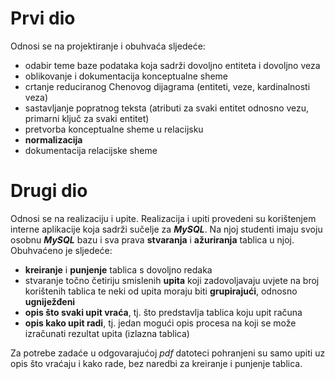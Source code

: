 # Prvi dio
Odnosi se na projektiranje i obuhvaća sljedeće:
- odabir teme baze podataka koja sadrži dovoljno entiteta i dovoljno veza
- oblikovanje i dokumentacija konceptualne sheme
- crtanje reduciranog Chenovog dijagrama (entiteti, veze, kardinalnosti veza)
- sastavljanje popratnog teksta (atributi za svaki entitet odnosno vezu, primarni ključ za svaki entitet)
- pretvorba konceptualne sheme u relacijsku
- **normalizacija**
- dokumentacija relacijske sheme

# Drugi dio
Odnosi se na realizaciju i upite. Realizacija i upiti provedeni su korištenjem interne aplikacije koja sadrži sučelje za **_MySQL_**. Na njoj studenti imaju svoju osobnu **_MySQL_** bazu i sva prava **stvaranja** i **ažuriranja** tablica u njoj. Obuhvaćeno je sljedeće:
- **kreiranje** i **punjenje** tablica s dovoljno redaka
- stvaranje točno četiriju smislenih **upita** koji zadovoljavaju uvjete na broj korištenih tablica te neki od upita moraju biti **grupirajući**, odnosno **ugniježđeni**
- **opis što svaki upit vraća**, tj. što predstavlja tablica koju upit računa
- **opis kako upit radi**, tj. jedan mogući opis procesa na koji se može izračunati rezultat upita (izlazna tablica)

Za potrebe zadaće u odgovarajućoj _pdf_ datoteci pohranjeni su samo upiti uz opis što vraćaju i kako rade, bez naredbi za kreiranje i punjenje tablica.
